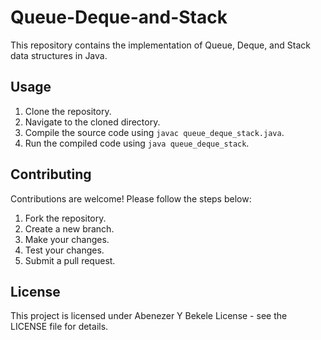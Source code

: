 # Queue-Deque-and-Stack

This repository contains the implementation of Queue, Deque, and Stack data structures in Java.

## Usage

1. Clone the repository.
2. Navigate to the cloned directory.
3. Compile the source code using `javac queue_deque_stack.java`.
4. Run the compiled code using `java queue_deque_stack`.

## Contributing

Contributions are welcome! Please follow the steps below:

1. Fork the repository.
2. Create a new branch.
3. Make your changes.
4. Test your changes.
5. Submit a pull request.

## License

This project is licensed under Abenezer Y Bekele License - see the LICENSE file for details.
